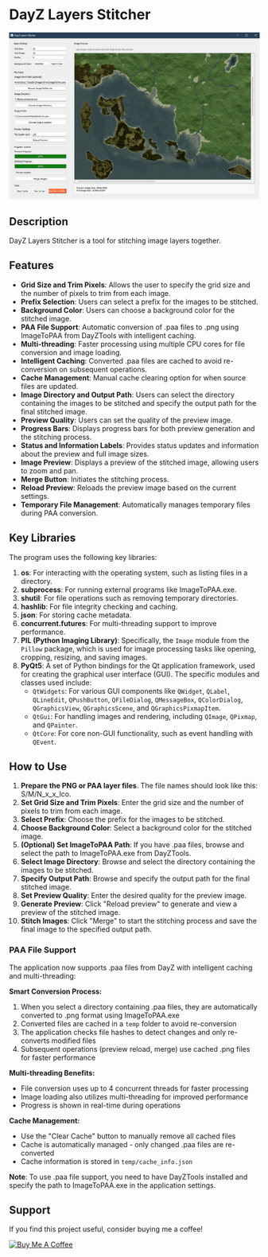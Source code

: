 # DayZ Layers Stitcher

![preview](https://raw.githubusercontent.com/MrKamil404/DayZ-Layers-Stitcher/refs/heads/master/images/DayZ%20Layers%20Stitcher%201.1.png?token=GHSAT0AAAAAAC6Q5N4KKZ2ZWC5HU36MFBY62DLQVBQ)

## Description
DayZ Layers Stitcher is a tool for stitching image layers together.

## Features

- **Grid Size and Trim Pixels**: Allows the user to specify the grid size and the number of pixels to trim from each image.
- **Prefix Selection**: Users can select a prefix for the images to be stitched.
- **Background Color**: Users can choose a background color for the stitched image.
- **PAA File Support**: Automatic conversion of .paa files to .png using ImageToPAA from DayZTools with intelligent caching.
- **Multi-threading**: Faster processing using multiple CPU cores for file conversion and image loading.
- **Intelligent Caching**: Converted .paa files are cached to avoid re-conversion on subsequent operations.
- **Cache Management**: Manual cache clearing option for when source files are updated.
- **Image Directory and Output Path**: Users can select the directory containing the images to be stitched and specify the output path for the final stitched image.
- **Preview Quality**: Users can set the quality of the preview image.
- **Progress Bars**: Displays progress bars for both preview generation and the stitching process.
- **Status and Information Labels**: Provides status updates and information about the preview and full image sizes.
- **Image Preview**: Displays a preview of the stitched image, allowing users to zoom and pan.
- **Merge Button**: Initiates the stitching process.
- **Reload Preview**: Reloads the preview image based on the current settings.
- **Temporary File Management**: Automatically manages temporary files during PAA conversion.

## Key Libraries

The program uses the following key libraries:

1. **os**: For interacting with the operating system, such as listing files in a directory.
2. **subprocess**: For running external programs like ImageToPAA.exe.
3. **shutil**: For file operations such as removing temporary directories.
4. **hashlib**: For file integrity checking and caching.
5. **json**: For storing cache metadata.
6. **concurrent.futures**: For multi-threading support to improve performance.
7. **PIL (Python Imaging Library)**: Specifically, the `Image` module from the `Pillow` package, which is used for image processing tasks like opening, cropping, resizing, and saving images.
3. **PyQt5**: A set of Python bindings for the Qt application framework, used for creating the graphical user interface (GUI). The specific modules and classes used include:
   - `QtWidgets`: For various GUI components like `QWidget`, `QLabel`, `QLineEdit`, `QPushButton`, `QFileDialog`, `QMessageBox`, `QColorDialog`, `QGraphicsView`, `QGraphicsScene`, and `QGraphicsPixmapItem`.
   - `QtGui`: For handling images and rendering, including `QImage`, `QPixmap`, and `QPainter`.
   - `QtCore`: For core non-GUI functionality, such as event handling with `QEvent`.

## How to Use

1. **Prepare the PNG or PAA layer files**. The file names should look like this: S/M/N_x_x_lco.
2. **Set Grid Size and Trim Pixels**: Enter the grid size and the number of pixels to trim from each image.
3. **Select Prefix**: Choose the prefix for the images to be stitched.
4. **Choose Background Color**: Select a background color for the stitched image.
5. **(Optional) Set ImageToPAA Path**: If you have .paa files, browse and select the path to ImageToPAA.exe from DayZTools.
6. **Select Image Directory**: Browse and select the directory containing the images to be stitched.
7. **Specify Output Path**: Browse and specify the output path for the final stitched image.
8. **Set Preview Quality**: Enter the desired quality for the preview image.
9. **Generate Preview**: Click "Reload preview" to generate and view a preview of the stitched image.
10. **Stitch Images**: Click "Merge" to start the stitching process and save the final image to the specified output path.

### PAA File Support

The application now supports .paa files from DayZ with intelligent caching and multi-threading:

**Smart Conversion Process:**
1. When you select a directory containing .paa files, they are automatically converted to .png format using ImageToPAA.exe
2. Converted files are cached in a `temp` folder to avoid re-conversion
3. The application checks file hashes to detect changes and only re-converts modified files
4. Subsequent operations (preview reload, merge) use cached .png files for faster performance

**Multi-threading Benefits:**
- File conversion uses up to 4 concurrent threads for faster processing
- Image loading also utilizes multi-threading for improved performance
- Progress is shown in real-time during operations

**Cache Management:**
- Use the "Clear Cache" button to manually remove all cached files
- Cache is automatically managed - only changed .paa files are re-converted
- Cache information is stored in `temp/cache_info.json`

**Note**: To use .paa file support, you need to have DayZTools installed and specify the path to ImageToPAA.exe in the application settings.

## Support

If you find this project useful, consider buying me a coffee!

[![Buy Me A Coffee](https://img.shields.io/badge/Buy%20Me%20A%20Coffee-FFDD00?style=for-the-badge&logo=buy-me-a-coffee&logoColor=black)](https://buymeacoffee.com/mrkamil404)

